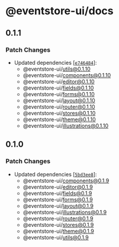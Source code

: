 # @eventstore-ui/docs

## 0.1.1

### Patch Changes

-   Updated dependencies [[`e746484`](https://github.com/teamchong/Design-System/commit/e7464847b3aad5626553ac3ee8a76bfaf6f501e3)]:
    -   @eventstore-ui/utils@0.1.10
    -   @eventstore-ui/components@0.1.10
    -   @eventstore-ui/editor@0.1.10
    -   @eventstore-ui/fields@0.1.10
    -   @eventstore-ui/forms@0.1.10
    -   @eventstore-ui/layout@0.1.10
    -   @eventstore-ui/router@0.1.10
    -   @eventstore-ui/stores@0.1.10
    -   @eventstore-ui/theme@0.1.10
    -   @eventstore-ui/illustrations@0.1.10

## 0.1.0

### Patch Changes

-   Updated dependencies [[`5bd3ee8`](https://github.com/teamchong/Design-System/commit/5bd3ee8d0e1716dea8a84cac9abd329f567f3ac6)]:
    -   @eventstore-ui/components@0.1.9
    -   @eventstore-ui/editor@0.1.9
    -   @eventstore-ui/fields@0.1.9
    -   @eventstore-ui/forms@0.1.9
    -   @eventstore-ui/layout@0.1.9
    -   @eventstore-ui/illustrations@0.1.9
    -   @eventstore-ui/router@0.1.9
    -   @eventstore-ui/stores@0.1.9
    -   @eventstore-ui/theme@0.1.9
    -   @eventstore-ui/utils@0.1.9
